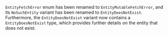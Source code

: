 `EntityFetchError` enum has been renamed to `EntityMutableFetchError`, and its `NoSuchEntity` variant has been renamed to `EntityDoesNotExist`. Furthermore, the `EntityDoesNotExist` variant now contains a `EntityDoesNotExist` type, which provides further details on the entity that does not exist.
